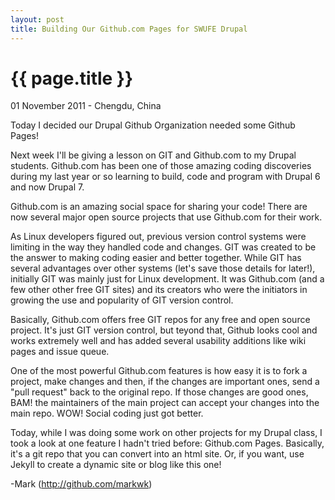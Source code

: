 ```yaml
---
layout: post
title: Building Our Github.com Pages for SWUFE Drupal
---
```


{{ page.title }}
================

<p class="meta">01 November 2011 - Chengdu, China</p>

Today I decided our Drupal Github Organization needed some Github Pages! 

Next week I'll be giving a lesson on GIT and Github.com to my Drupal students. Github.com has been one of those amazing coding discoveries during my last year or so learning to build, code and program with Drupal 6 and now Drupal 7. 

Github.com is an amazing social space for sharing your code! There are now several major open source projects that use Github.com for their work. 

As Linux developers figured out, previous version control systems were limiting in the way they handled code and changes. GIT was created to be the answer to making coding easier and better together. While GIT has several advantages over other systems (let's save those details for later!), initially GIT was mainly just for Linux development. It was Github.com (and a few other other free GIT sites) and its creators who were the initiators in growing the use and popularity of GIT version control. 

Basically, Github.com offers free GIT repos for any free and open source project. It's just GIT version control, but teyond that, Github looks cool and works extremely well and has added several usability additions like wiki pages and issue queue. 

One of the most powerful Github.com features is how easy it is to fork a project, make changes and then, if the changes are important ones, send a "pull request" back to the original repo. If those changes are good ones, BAM! the maintainers of the main project can accept your changes into the main repo. WOW! Social coding just got better. 

Today, while I was doing some work on other projects for my Drupal class, I took a look at one feature I hadn't tried before: Github.com Pages. Basically, it's a git repo that you can convert into an html site. Or, if you want, use Jekyll to create a dynamic site or blog like this one!

-Mark (http://github.com/markwk)
